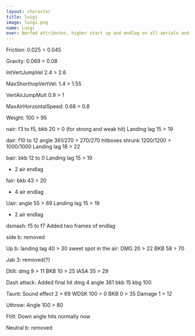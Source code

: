 ```yaml
---
layout: character
title: luigi
image: luigi.png
name: Luigi
over: Nerfed attributes, higher start up and endlag on all aerials and most moves in general, slower, worse wave dash... But he has a boo to offset these nerfs. He combos like hell and gets combo’d just as hard, unlike in Melee.
---
```


Friction:
0.025 > 0.045

Gravity:
0.069 > 0.08

IntVertJumpVel
2.4 > 2.6

MaxShorthopVertVel:
1.4 > 1.55

VertAirJumpMult
0.9 > 1

MaxAirHorzontalSpeed:
0.68 > 0.8

Weight:
100 > 95

nair:
f3 to f5, bkb 20 > 0 (for strong and weak hit)
Landing lag 15 > 19

dair:
f10 to 12
angle 361/270 > 270/270
hitboxes shrunk 1200/1200 > 1000/1000
Landing lag 18 > 22

bair:
bkb 12 to 0
Landing lag 15 > 19
+ 2 air endlag

fair:
bkb 43 > 20
+ 4 air endlag

Uair:
angle 55 > 69
Landing lag 15 > 19
+ 2 air endlag

dsmash:
f5 to f7
Added two frames of endlag

side b:
removed

Up b:
landing lag 40 > 30
sweet spot in the air:
DMG 20 > 22
BKB 58 > 70

Jab 3:
removed(?)

Dtilt:
dmg 9 > 11
BKB 10 > 25
IASA 35 > 29

Dash attack:
Added final hit
dmg 4
angle 361
bkb 15
kbg 100

Taunt:
Sound effect 2 > 69
WDSK 100 > 0
BKB 0 > 35
Damage 1 > 12

Uthrow:
Angle 100 > 80

Ftilt:
Down angle hits normally now

Neutral b:
removed
